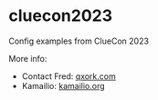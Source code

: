 # cluecon2023
Config examples from ClueCon 2023

More info:

* Contact Fred: [qxork.com](https://qxork.com)
* Kamailio: [kamailio.org](https://kamailio.org)

